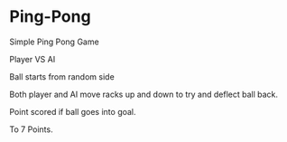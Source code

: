 # Ping-Pong

Simple Ping Pong Game

Player VS AI

Ball starts from random side

Both player and AI move racks up and down to try and deflect ball back.

Point scored if ball goes into goal.

To 7 Points.
